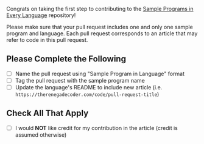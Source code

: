 Congrats on taking the first step to contributing to the [Sample Programs in Every Language](https://therenegadecoder.com/code/sample-programs-in-every-language/) repository!

Please make sure that your pull request includes one and only one sample program and language. Each pull request corresponds
to an article that may refer to code in this pull request. 

## Please Complete the Following

- [ ] Name the pull request using "Sample Program in Language" format
- [ ] Tag the pull request with the sample program name
- [ ] Update the language's README to include new article (i.e. `https://therenegadecoder.com/code/pull-request-title`)

## Check All That Apply

- [ ] I would **NOT** like credit for my contribution in the article (credit is assumed otherwise)
